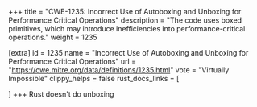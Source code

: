 +++
title = "CWE-1235: Incorrect Use of Autoboxing and Unboxing for Performance Critical Operations"
description	= "The code uses boxed primitives, which may introduce inefficiencies into performance-critical operations."
weight = 1235

[extra]
id = 1235
name = "Incorrect Use of Autoboxing and Unboxing for Performance Critical Operations"
url = "https://cwe.mitre.org/data/definitions/1235.html"
vote = "Virtually Impossible"
clippy_helps = false
rust_docs_links = [
	
]
+++
Rust doesn't do unboxing
